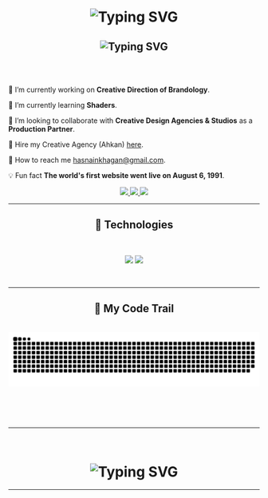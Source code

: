 <h1 align="center">
   <img src="https://readme-typing-svg.herokuapp.com?font=Tiny5&size=40&pause=1000&color=000000&background=dedede&center=true&vCenter=true&random=false&width=450&height=100&lines=Assalamu'+Alaykum+!;Peace+be+Upon+You+!;This+is+Hasnain+Khan+!;Howdy+%3F" alt="Typing SVG" />
</h1>

<h2 align="center"><img src="https://readme-typing-svg.herokuapp.com?font=Monofett&size=44&duration=4000&pause=1000&color=dedede&center=true&vCenter=true&width=356&height=44&lines=A+Passionate;Creative+Dev;UI%2FUX+Designer;Based+in+PAK.;%F0%9F%87%B5%F0%9F%87%B0" alt="Typing SVG" /></h2>

<br/>
<br/>

<div align="left">
 
🎯 I’m currently working on **Creative Direction of Brandology**.
 
🧠 I’m currently learning **Shaders**.
 
👥 I’m looking to collaborate with **Creative Design Agencies & Studios** as a **Production Partner**.

💬 Hire my Creative Agency (Ahkan) [here](https://ahkan-agency.vercel.app).

📧 How to reach me hasnainkhagan@gmail.com.

💡 Fun fact **The world's first website went live on August 6, 1991**.

 </div>
 
<div align="center"> 
  <a href="mailto:hasnainkhagan@gmail.com" target="_blank">
    <img src="https://img.shields.io/badge/Gmail-ffffff?style=for-the-badge&logo=gmail&logoColor=000000" />
  </a>
  <a href="https://linkedin.com/in/hasnainkhagan" target="_blank">
    <img src="https://img.shields.io/badge/LinkedIn-ffffff?style=for-the-badge&logo=linkedin&logoColor=000000" target="_blank" />
  </a>
  <a href="https://hasnainkhagan.vercel.app" target="_blank">
     <img src="https://img.shields.io/badge/Portfolio-ffffff?style=for-the-badge&logo=todoist&logoColor=000000" target="_blank" />
  </a>
</div>

 <hr/>
 
<h2 align="center">🚀 Technologies</h2>
<br/>
<div align="center">
<p align="center">
    <img src="https://skillicons.dev/icons?i=typescript,javascript,nextjs,vuejs,nuxtjs,threejs" />
     <img src="https://skillicons.dev/icons?i=figma,webflow,wordpress" />
</p>
</div>

<br/>
<hr/>

<div align="center">
  <h2>🐍 My Code Trail</h2>
  <br>
  <img alt="snake eating my contributions" src="https://raw.githubusercontent.com/salesp07/salesp07/output/github-contribution-grid-snake.svg" />
  
  <br/><br/><br/>
</div>

<hr/>

</div>

<br/>
<h1 align="center"><img src="https://readme-typing-svg.herokuapp.com?font=Tiny5&size=40&pause=1000&color=000000&background=fff&center=true&vCenter=true&random=false&width=300&height=100&lines=Thank+You+._." alt="Typing SVG" /></h1>
<hr/>
